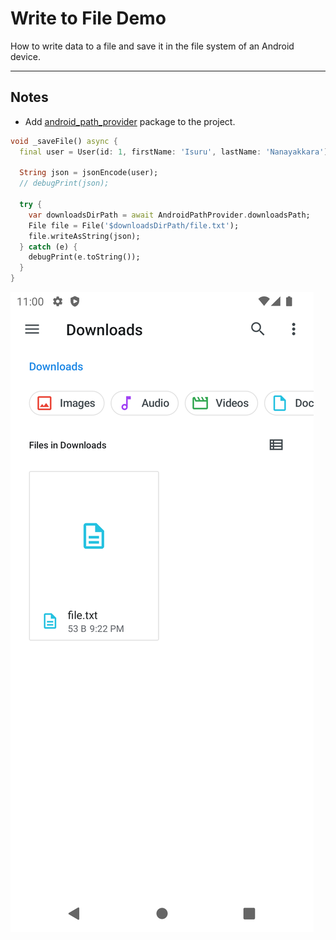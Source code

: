 # Write to File Demo

How to write data to a file and save it in the file system of an Android device.

---

## Notes

* Add [android_path_provider](https://pub.dev/packages/android_path_provider) package to the project.

```dart
void _saveFile() async {
  final user = User(id: 1, firstName: 'Isuru', lastName: 'Nanayakkara');

  String json = jsonEncode(user);
  // debugPrint(json);

  try {
    var downloadsDirPath = await AndroidPathProvider.downloadsPath;
    File file = File('$downloadsDirPath/file.txt');
    file.writeAsString(json);
  } catch (e) {
    debugPrint(e.toString());
  }
}
```

![demo](https://raw.githubusercontent.com/Isuru-Nanayakkara/TIL-Flutter/main/visuals/write_file.png)